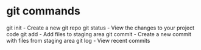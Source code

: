 # git commands
git init - Create a new git repo
git status - View the changes to your project code
git add - Add files to staging area
git commit - Create a new commit with files from staging area
git log - View recent commits